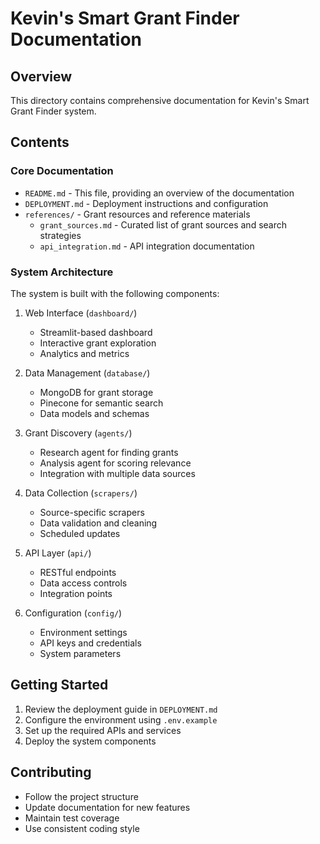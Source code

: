 # Kevin's Smart Grant Finder Documentation

## Overview
This directory contains comprehensive documentation for Kevin's Smart Grant Finder system.

## Contents

### Core Documentation
- `README.md` - This file, providing an overview of the documentation
- `DEPLOYMENT.md` - Deployment instructions and configuration
- `references/` - Grant resources and reference materials
  - `grant_sources.md` - Curated list of grant sources and search strategies
  - `api_integration.md` - API integration documentation

### System Architecture
The system is built with the following components:

1. Web Interface (`dashboard/`)
   - Streamlit-based dashboard
   - Interactive grant exploration
   - Analytics and metrics

2. Data Management (`database/`)
   - MongoDB for grant storage
   - Pinecone for semantic search
   - Data models and schemas

3. Grant Discovery (`agents/`)
   - Research agent for finding grants
   - Analysis agent for scoring relevance
   - Integration with multiple data sources

4. Data Collection (`scrapers/`)
   - Source-specific scrapers
   - Data validation and cleaning
   - Scheduled updates

5. API Layer (`api/`)
   - RESTful endpoints
   - Data access controls
   - Integration points

6. Configuration (`config/`)
   - Environment settings
   - API keys and credentials
   - System parameters

## Getting Started
1. Review the deployment guide in `DEPLOYMENT.md`
2. Configure the environment using `.env.example`
3. Set up the required APIs and services
4. Deploy the system components

## Contributing
- Follow the project structure
- Update documentation for new features
- Maintain test coverage
- Use consistent coding style 
